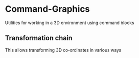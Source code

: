 # Command-Graphics
Utilities for working in a 3D environment using command blocks

## Transformation chain
This allows transforming 3D co-ordinates in various ways
